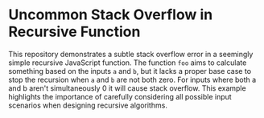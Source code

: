 # Uncommon Stack Overflow in Recursive Function

This repository demonstrates a subtle stack overflow error in a seemingly simple recursive JavaScript function. The function `foo` aims to calculate something based on the inputs `a` and `b`, but it lacks a proper base case to stop the recursion when `a` and `b` are not both zero.  For inputs where both a and b aren't simultaneously 0 it will cause stack overflow. This example highlights the importance of carefully considering all possible input scenarios when designing recursive algorithms. 